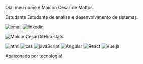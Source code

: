 Olá! meu nome é Maicon Cesar de Mattos.

Estudante 
Estudante de analise  e desenvolvimento de sistemas.

[![email](https://img.shields.io/badge/Gmail-D14836?style=for-the-badge&logo=gmail&logoColor=white)](MaiconCesarPimenta@hotmail.com)
[![linkedin](https://img.shields.io/badge/LinkedIn-0077B5?style=for-the-badge&logo=linkedin&logoColor=white)](https://www.linkedin.com/in/maiconcesardemattos/) 

![MaiconCesarGitHub stats](https://github-readme-stats.vercel.app/api?username=MaiconCesar&show_icons=true&theme=dracula) 

![html](https://img.shields.io/badge/HTML5-E34F26?style=for-the-badge&logo=html5&logoColor=white)
![css](https://img.shields.io/badge/CSS3-1572B6?style=for-the-badge&logo=css3&logoColor=white)
![javaScript](https://img.shields.io/badge/JavaScript-323330?style=for-the-badge&logo=javascript&logoColor=F7DF1E)
![Angular](https://img.shields.io/badge/Angular-DD0031?style=for-the-badge&logo=angular&logoColor=white)
![React](https://img.shields.io/badge/React-20232A?style=for-the-badge&logo=react&logoColor=61DAFB)
![Vue.js](https://img.shields.io/badge/Vue.js-35495E?style=for-the-badge&logo=vue.js&logoColor=4FC08D)

Apaixonado por tecnologia!
